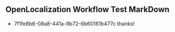 ## OpenLocalization Workflow Test MarkDown
* 7f1fe8b6-08a8-441a-8b72-6b60161b477c 
thanks!<!--HONumber=Mar16_HO3-->
